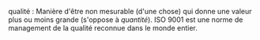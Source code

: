 qualité : Manière d'être non mesurable (d'une chose) qui donne une valeur plus ou moins grande (s'oppose à _quantité_).
ISO 9001 est une norme de management de la qualité reconnue dans le monde entier.